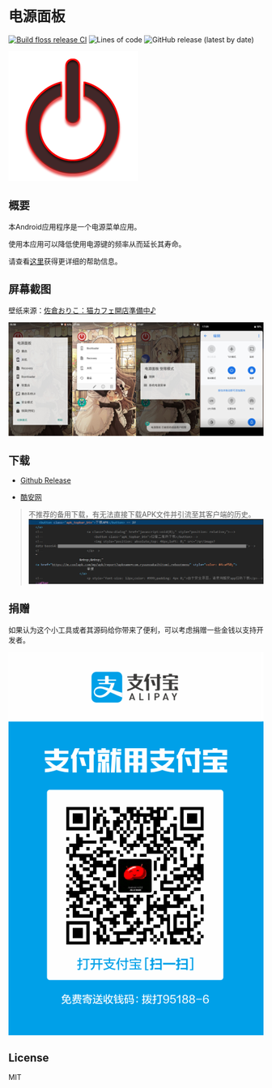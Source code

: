 # 电源面板

[![Build floss release CI](https://github.com/ryuunoakaihitomi/rebootmenu/actions/workflows/build_floss_rel.yml/badge.svg?branch=master&event=push)](https://github.com/ryuunoakaihitomi/rebootmenu/actions/workflows/build_floss_rel.yml)
![Lines of code](https://img.shields.io/tokei/lines/github/ryuunoakaihitomi/rebootmenu?style=flat-square)
![GitHub release (latest by date)](https://img.shields.io/github/downloads/ryuunoakaihitomi/rebootmenu/latest/total?style=flat-square)

![image](./app/src/main/res/mipmap/ic_launcher.png)

## 概要
本Android应用程序是一个电源菜单应用。

使用本应用可以降低使用电源键的频率从而延长其寿命。

请查看[这里](./app/src/main/res/raw-zh-rCN/help.md)获得更详细的帮助信息。

## 屏幕截图

壁纸来源：[佐倉おりこ：猫カフェ開店準備中♪](https://www.pixiv.net/artworks/84998106)

<img src="/annex/Screenshot_20210113-165823.jpg" width="25%" /><img src="/annex/Screenshot_20210113-170632.jpg" width="25%" /><img src="/annex/Screenshot_20210113-170722.jpg" width="25%" /><img src="/annex/Screenshot_20210113-170951.jpg" width="25%" />

## 下载
* [Github Release](https://github.com/ryuunoakaihitomi/rebootmenu/releases/latest)

* [酷安网](https://www.coolapk.com/apk/com.ryuunoakaihitomi.rebootmenu)
> 不推荐的备用下载，有无法直接下载APK文件并引流至其客户端的历史。
![相关源代码在此次commit的时间点时已被注释](/annex/coolapk_ban_apk_history.webp)

## 捐赠
如果认为这个小工具或者其源码给你带来了便利，可以考虑捐赠一些金钱以支持开发者。

![image](./app/src/main/assets/donate.webp)

## License
MIT
